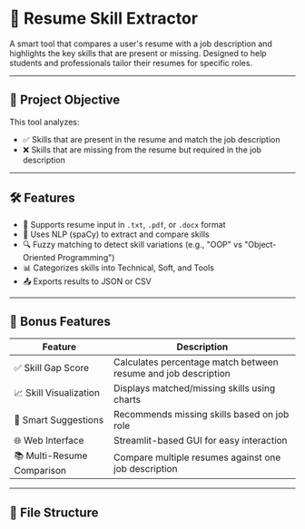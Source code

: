 # 📄 Resume Skill Extractor

A smart tool that compares a user's resume with a job description and highlights the key skills that are present or missing. Designed to help students and professionals tailor their resumes for specific roles.

---

## 🎯 Project Objective

This tool analyzes:
- ✅ Skills that are present in the resume and match the job description  
- ❌ Skills that are missing from the resume but required in the job description  

---

## 🛠️ Features

- 📄 Supports resume input in `.txt`, `.pdf`, or `.docx` format  
- 🧠 Uses NLP (spaCy) to extract and compare skills  
- 🔍 Fuzzy matching to detect skill variations (e.g., "OOP" vs "Object-Oriented Programming")  
- 📊 Categorizes skills into Technical, Soft, and Tools  
- 📤 Exports results to JSON or CSV  

---

## 🚀 Bonus Features

| Feature               | Description                                                                 |
|----------------------|-----------------------------------------------------------------------------|
| ✅ Skill Gap Score    | Calculates percentage match between resume and job description              |
| 📈 Skill Visualization| Displays matched/missing skills using charts                               |
| 🧠 Smart Suggestions  | Recommends missing skills based on job role                                 |
| 🌐 Web Interface      | Streamlit-based GUI for easy interaction                                    |
| 📚 Multi-Resume Comparison | Compare multiple resumes against one job description               |

---

## 📂 File Structure
